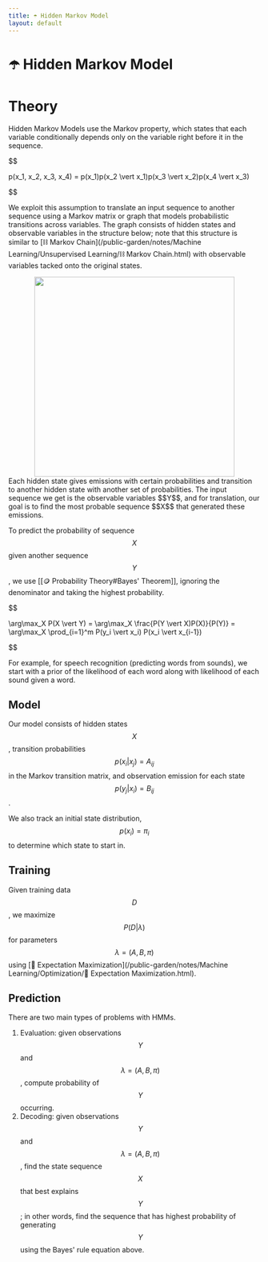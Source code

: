 ```yaml
---
title: ☂️ Hidden Markov Model
layout: default
---
```


# ☂️ Hidden Markov Model

# Theory
Hidden Markov Models use the Markov property, which states that each variable conditionally depends only on the variable right before it in the sequence.

$$

p(x_1, x_2, x_3, x_4) = p(x_1)p(x_2 \vert x_1)p(x_3 \vert x_2)p(x_4 \vert x_3)

$$

We exploit this assumption to translate an input sequence to another sequence using a Markov matrix or graph that models probabilistic transitions across variables. The graph consists of hidden states and observable variables in the structure below; note that this structure is similar to [⛓️ Markov Chain](/public-garden/notes/Machine Learning/Unsupervised Learning/⛓️ Markov Chain.html) with observable variables tacked onto the original states.

<div style="text-align:center">
<img src="{{ site.URL }}/TEST/notes/Attachments/notes/Attachments/20221229103142.png.png" width="400"/>
</div>
Each hidden state gives emissions with certain probabilities and transition to another hidden state with another set of probabilities. The input sequence we get is the observable variables $$Y$$, and for translation, our goal is to find the most probable sequence $$X$$ that generated these emissions.

To predict the probability of sequence $$X$$ given another sequence $$Y$$, we use [[🪙 Probability Theory#Bayes' Theorem]], ignoring the denominator and taking the highest probability.

$$

\arg\max_X P(X \vert Y) = \arg\max_X \frac{P(Y \vert X)P(X)}{P(Y)} = \arg\max_X \prod_{i=1}^m P(y_i \vert x_i) P(x_i \vert x_{i-1})

$$

For example, for speech recognition (predicting words from sounds), we start with a prior of the likelihood of each word along with likelihood of each sound given a word.

## Model
Our model consists of hidden states $$X$$, transition probabilities $$p(x_i \vert x_j) = A_{ij}$$ in the Markov transition matrix, and observation emission for each state $$p(y_j \vert x_i) = B_{ij}$$.

We also track an initial state distribution, $$p(x_i) = \pi_i$$ to determine which state to start in.

## Training
Given training data $$D$$, we maximize $$P(D \vert \lambda)$$ for parameters $$\lambda = (A, B, \pi)$$ using [🎉 Expectation Maximization](/public-garden/notes/Machine Learning/Optimization/🎉 Expectation Maximization.html).

## Prediction
There are two main types of problems with HMMs.
1. Evaluation: given observations $$Y$$ and $$\lambda = (A, B, \pi)$$, compute probability of $$Y$$ occurring.
2. Decoding: given observations $$Y$$ and $$\lambda = (A, B, \pi)$$, find the state sequence $$X$$ that best explains $$Y$$; in other words, find the sequence that has highest probability of generating $$Y$$ using the Bayes' rule equation above.